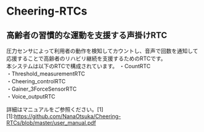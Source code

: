 # Cheering-RTCs
## 高齢者の習慣的な運動を支援する声掛けRTC
圧力センサによって利用者の動作を検知してカウントし、音声で回数を通知して応援することで高齢者のリハビリ継続を支援するためのRTCです。  
本システムは以下のRTCで構成されています。
・CountRTC  
・Threshold_measurementRTC  
・Cheering_controlRTC  
・Gainer_3ForceSensorRTC  
・Voice_outputRTC  

詳細はマニュアルをご参照ください。[1]
[1]:https://github.com/NanaOtsuka/Cheering-RTCs/blob/master/user_manual.pdf  
